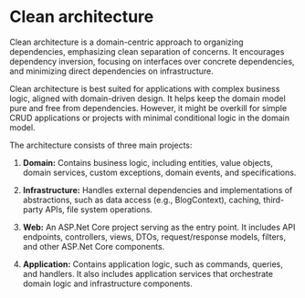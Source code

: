 # Clean architecture
Clean architecture is a domain-centric approach to organizing dependencies, emphasizing clean separation of concerns. It encourages dependency inversion, focusing on interfaces over concrete dependencies, and minimizing direct dependencies on infrastructure.

Clean architecture is best suited for applications with complex business logic, aligned with domain-driven design. It helps keep the domain model pure and free from dependencies. However, it might be overkill for simple CRUD applications or projects with minimal conditional logic in the domain model.

The architecture consists of three main projects:

1. **Domain:** Contains business logic, including entities, value objects, domain services, custom exceptions, domain events, and specifications.

2. **Infrastructure:** Handles external dependencies and implementations of abstractions, such as data access (e.g., BlogContext), caching, third-party APIs, file system operations.

3. **Web:** An ASP.Net Core project serving as the entry point. It includes API endpoints, controllers, views, DTOs, request/response models, filters, and other ASP.Net Core components.

4. **Application:** Contains application logic, such as commands, queries, and handlers. It also includes application services that orchestrate domain logic and infrastructure components.